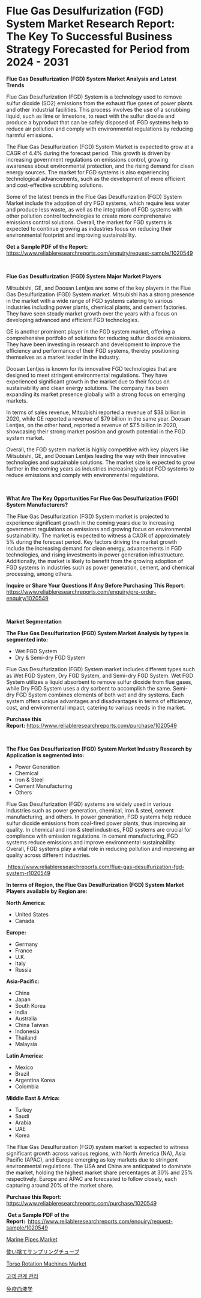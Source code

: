 <p><h1>Flue Gas Desulfurization (FGD) System Market Research Report: The Key To Successful Business Strategy Forecasted for Period from 2024 - 2031</h1></p><p><strong>Flue Gas Desulfurization (FGD) System Market Analysis and Latest Trends</strong></p>
<p><p>Flue Gas Desulfurization (FGD) System is a technology used to remove sulfur dioxide (SO2) emissions from the exhaust flue gases of power plants and other industrial facilities. This process involves the use of a scrubbing liquid, such as lime or limestone, to react with the sulfur dioxide and produce a byproduct that can be safely disposed of. FGD systems help to reduce air pollution and comply with environmental regulations by reducing harmful emissions.</p><p>The Flue Gas Desulfurization (FGD) System Market is expected to grow at a CAGR of 4.4% during the forecast period. This growth is driven by increasing government regulations on emissions control, growing awareness about environmental protection, and the rising demand for clean energy sources. The market for FGD systems is also experiencing technological advancements, such as the development of more efficient and cost-effective scrubbing solutions.</p><p>Some of the latest trends in the Flue Gas Desulfurization (FGD) System Market include the adoption of dry FGD systems, which require less water and produce less waste, as well as the integration of FGD systems with other pollution control technologies to create more comprehensive emissions control solutions. Overall, the market for FGD systems is expected to continue growing as industries focus on reducing their environmental footprint and improving sustainability.</p></p>
<p><strong>Get a Sample PDF of the Report:&nbsp;</strong> <a href="https://www.reliableresearchreports.com/enquiry/request-sample/1020549">https://www.reliableresearchreports.com/enquiry/request-sample/1020549</a></p>
<p>&nbsp;</p>
<p><strong>Flue Gas Desulfurization (FGD) System Major Market Players</strong></p>
<p><p>Mitsubishi, GE, and Doosan Lentjes are some of the key players in the Flue Gas Desulfurization (FGD) System market. Mitsubishi has a strong presence in the market with a wide range of FGD systems catering to various industries including power plants, chemical plants, and cement factories. They have seen steady market growth over the years with a focus on developing advanced and efficient FGD technologies.</p><p>GE is another prominent player in the FGD system market, offering a comprehensive portfolio of solutions for reducing sulfur dioxide emissions. They have been investing in research and development to improve the efficiency and performance of their FGD systems, thereby positioning themselves as a market leader in the industry.</p><p>Doosan Lentjes is known for its innovative FGD technologies that are designed to meet stringent environmental regulations. They have experienced significant growth in the market due to their focus on sustainability and clean energy solutions. The company has been expanding its market presence globally with a strong focus on emerging markets.</p><p>In terms of sales revenue, Mitsubishi reported a revenue of $38 billion in 2020, while GE reported a revenue of $79 billion in the same year. Doosan Lentjes, on the other hand, reported a revenue of $7.5 billion in 2020, showcasing their strong market position and growth potential in the FGD system market.</p><p>Overall, the FGD system market is highly competitive with key players like Mitsubishi, GE, and Doosan Lentjes leading the way with their innovative technologies and sustainable solutions. The market size is expected to grow further in the coming years as industries increasingly adopt FGD systems to reduce emissions and comply with environmental regulations.</p></p>
<p>&nbsp;</p>
<p><strong>What Are The Key Opportunities For Flue Gas Desulfurization (FGD) System Manufacturers?</strong></p>
<p><p>The Flue Gas Desulfurization (FGD) System market is projected to experience significant growth in the coming years due to increasing government regulations on emissions and growing focus on environmental sustainability. The market is expected to witness a CAGR of approximately 5% during the forecast period. Key factors driving the market growth include the increasing demand for clean energy, advancements in FGD technologies, and rising investments in power generation infrastructure. Additionally, the market is likely to benefit from the growing adoption of FGD systems in industries such as power generation, cement, and chemical processing, among others.</p></p>
<p><strong>Inquire or Share Your Questions If Any Before Purchasing This Report:</strong> <a href="https://www.reliableresearchreports.com/enquiry/pre-order-enquiry/1020549">https://www.reliableresearchreports.com/enquiry/pre-order-enquiry/1020549</a></p>
<p>&nbsp;</p>
<p><strong>Market Segmentation</strong></p>
<p><strong>The Flue Gas Desulfurization (FGD) System Market Analysis by types is segmented into:</strong></p>
<p><ul><li>Wet FGD System</li><li>Dry & Semi-dry FGD System</li></ul></p>
<p><p>Flue Gas Desulfurization (FGD) System market includes different types such as Wet FGD System, Dry FGD System, and Semi-dry FGD System. Wet FGD System utilizes a liquid absorbent to remove sulfur dioxide from flue gases, while Dry FGD System uses a dry sorbent to accomplish the same. Semi-dry FGD System combines elements of both wet and dry systems. Each system offers unique advantages and disadvantages in terms of efficiency, cost, and environmental impact, catering to various needs in the market.</p></p>
<p><strong>Purchase this Report:&nbsp;</strong><a href="https://www.reliableresearchreports.com/purchase/1020549">https://www.reliableresearchreports.com/purchase/1020549</a></p>
<p>&nbsp;</p>
<p><strong>The Flue Gas Desulfurization (FGD) System Market Industry Research by Application is segmented into:</strong></p>
<p><ul><li>Power Generation</li><li>Chemical</li><li>Iron & Steel</li><li>Cement Manufacturing</li><li>Others</li></ul></p>
<p><p>Flue Gas Desulfurization (FGD) systems are widely used in various industries such as power generation, chemical, iron & steel, cement manufacturing, and others. In power generation, FGD systems help reduce sulfur dioxide emissions from coal-fired power plants, thus improving air quality. In chemical and iron & steel industries, FGD systems are crucial for compliance with emission regulations. In cement manufacturing, FGD systems reduce emissions and improve environmental sustainability. Overall, FGD systems play a vital role in reducing pollution and improving air quality across different industries.</p></p>
<p><a href="https://www.reliableresearchreports.com/flue-gas-desulfurization-fgd-system-r1020549">&nbsp;https://www.reliableresearchreports.com/flue-gas-desulfurization-fgd-system-r1020549</a></p>
<p><strong>In terms of Region, the Flue Gas Desulfurization (FGD) System Market Players available by Region are:</strong></p>
<p>
    <p> <strong> North America: </strong>
        <ul>
            <li>United States</li>
            <li>Canada</li>
        </ul>
        </p> 
    <p> <strong> Europe: </strong>
        <ul>
            <li>Germany</li>
            <li>France</li>
            <li>U.K.</li>
            <li>Italy</li>
            <li>Russia</li>
        </ul>
        </p> 
    <p> <strong> Asia-Pacific: </strong>
        <ul>
            <li>China</li>
            <li>Japan</li>
            <li>South Korea</li>
            <li>India</li>
            <li>Australia</li>
            <li>China Taiwan</li>
            <li>Indonesia</li>
            <li>Thailand</li>
            <li>Malaysia</li>
        </ul>
        </p> 
    <p> <strong> Latin America: </strong>
        <ul>
            <li>Mexico</li>
            <li>Brazil</li>
            <li>Argentina Korea</li>
            <li>Colombia</li>
        </ul>
        </p> 
    <p> <strong> Middle East & Africa: </strong>
        <ul>
            <li>Turkey</li>
            <li>Saudi</li>
            <li>Arabia</li>
            <li>UAE</li>
            <li>Korea</li>
        </ul>
    </p>
    </p>
<p><p>The Flue Gas Desulfurization (FGD) system market is expected to witness significant growth across various regions, with North America (NA), Asia Pacific (APAC), and Europe emerging as key markets due to stringent environmental regulations. The USA and China are anticipated to dominate the market, holding the highest market share percentages at 30% and 25% respectively. Europe and APAC are forecasted to follow closely, each capturing around 20% of the market share.</p></p>
<p><strong>Purchase this Report: </strong><a href="https://www.reliableresearchreports.com/purchase/1020549">https://www.reliableresearchreports.com/purchase/1020549</a></p>
<p>&nbsp;<strong>Get a Sample PDF of the Report:&nbsp;&nbsp;</strong><a href="https://www.reliableresearchreports.com/enquiry/request-sample/1020549">https://www.reliableresearchreports.com/enquiry/request-sample/1020549</a></p>
<p><strong></strong></p>
<p><p><a href="https://github.com/mancsybtousav/Market-Research-Report-List-2/blob/main/marine-pipes-market.md">Marine Pipes Market</a></p><p><a href="https://github.com/marbadji/Market-Research-Report-List-1/blob/main/944676529559.md">使い捨てサンプリングチューブ</a></p><p><a href="https://github.com/josesg55/Market-Research-Report-List-2/blob/main/torso-rotation-machines-market.md">Torso Rotation Machines Market</a></p><p><a href="https://medium.com/@witoldadamczyk1904/%EA%B3%A0%EA%B0%9D-%EA%B4%80%EA%B3%84-%EA%B4%80%EB%A6%AC-%EC%8B%9C%EC%9E%A5-%EB%B6%84%EC%84%9D-%EA%B8%80%EB%A1%9C%EB%B2%8C-%EC%82%B0%EC%97%85-%EC%A0%84%EB%A7%9D-%EB%B0%8F-%EC%98%88%EC%B8%A1-2024%EB%85%84%EB%B6%80%ED%84%B0-2031%EB%85%84%EA%B9%8C%EC%A7%80-8c0b17054b13">고객 관계 관리</a></p><p><a href="https://medium.com/@rockcod61/%E5%85%8D%E7%96%AB%E8%A1%80%E6%B6%B2%E5%AD%A6%E5%B8%82%E5%A0%B4-%E3%82%BF%E3%82%A4%E3%83%97-%E3%82%A2%E3%83%97%E3%83%AA%E3%82%B1%E3%83%BC%E3%82%B7%E3%83%A7%E3%83%B3-%E5%9C%B0%E7%90%86%E5%88%A5%E3%81%AE%E5%8C%85%E6%8B%AC%E7%9A%84%E3%81%AA%E8%A9%95%E4%BE%A1-f2b0dfd60208">免疫血液学</a></p></p>